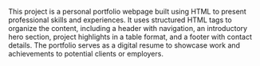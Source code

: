 This project is a personal portfolio webpage built using HTML to present professional skills and experiences. It uses structured HTML tags to organize the content, including a header with navigation, an introductory hero section, project highlights in a table format, and a footer with contact details. The portfolio serves as a digital resume to showcase work and achievements to potential clients or employers.

